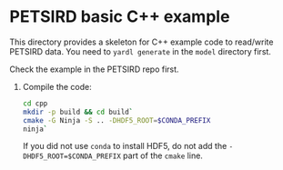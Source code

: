 # PETSIRD basic C++ example

This directory provides a skeleton for C++ example code to read/write PETSIRD data. You need to `yardl generate` in the `model` directory first.

Check the example in the PETSIRD repo first.

1. Compile the code:
   ```sh
   cd cpp
   mkdir -p build && cd build`
   cmake -G Ninja -S .. -DHDF5_ROOT=$CONDA_PREFIX
   ninja`
   ```
   If you did not use `conda` to install HDF5, do not add the `-DHDF5_ROOT=$CONDA_PREFIX` part of the `cmake` line.


